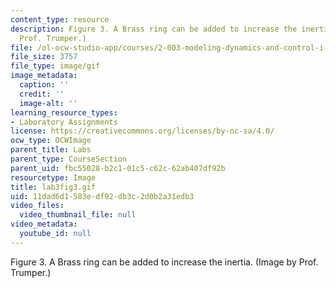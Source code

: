 ```yaml
---
content_type: resource
description: Figure 3. A Brass ring can be added to increase the inertia. (Image by
  Prof. Trumper.)
file: /ol-ocw-studio-app/courses/2-003-modeling-dynamics-and-control-i-spring-2005/11dad6d1583edf92db3c2d0b2a31edb3_lab3fig3.gif
file_size: 3757
file_type: image/gif
image_metadata:
  caption: ''
  credit: ''
  image-alt: ''
learning_resource_types:
- Laboratory Assignments
license: https://creativecommons.org/licenses/by-nc-sa/4.0/
ocw_type: OCWImage
parent_title: Labs
parent_type: CourseSection
parent_uid: fbc55028-b2c1-01c5-c62c-62ab407df92b
resourcetype: Image
title: lab3fig3.gif
uid: 11dad6d1-583e-df92-db3c-2d0b2a31edb3
video_files:
  video_thumbnail_file: null
video_metadata:
  youtube_id: null
---
```

Figure 3. A Brass ring can be added to increase the inertia. (Image by Prof. Trumper.)